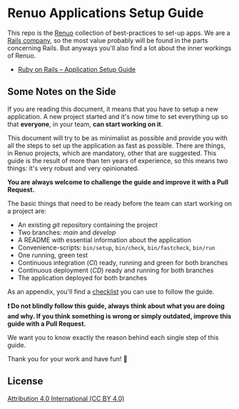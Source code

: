 # Renuo Applications Setup Guide

This repo is the [Renuo](https://www.renuo.ch) collection of best-practices to set-up apps.
We are a [Rails company](https://rubyonrails.org/foundation), so the most value probably
will be found in the parts concerning Rails. But anyways you'll also find a lot about the
inner workings of Renuo.

* [Ruby on Rails – Application Setup Guide](./ruby_on_rails/README.md)

## Some Notes on the Side

If you are reading this document, it means that you have to setup a new application.
A new project started and it's now time to set everything up so that **everyone**,
in your team, **can start working on it**.

This document will try to be as minimalist as possible and provide you with all the steps to set up the application as
fast as possible. There are things, in Renuo projects, which are mandatory, other that are suggested.
This guide is the result of more than ten years of experience, so this means two things: it's very robust and very opinionated.

**You are always welcome to challenge the guide and improve it with a Pull Request.**

The basic things that need to be ready before the team can start working on a project are:

* An existing *git* repository containing the project
* Two branches: *main* and *develop*
* A README with essential information about the application
* Convenience-scripts: `bin/setup`, `bin/check`, `bin/fastcheck`, `bin/run`
* One running, green test
* Continuous integration (*CI*) ready, running and green for both branches
* Continuous deployment (*CD*) ready and running for both branches
* The application deployed for both branches

As an appendix, you'll find a [checklist](checklist.md) you can use to follow the guide.

**:exclamation: Do not blindly follow this guide, always think about what you are doing and why.
If you think something is wrong or simply outdated, improve this guide with a Pull Request.**

We want you to know exactly the reason behind each single step of this guide.

Thank you for your work and have fun! :tada:

## License

[Attribution 4.0 International (CC BY 4.0)](https://creativecommons.org/licenses/by/4.0/legalcode)
